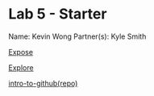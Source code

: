 # Lab 5 - Starter
Name: Kevin Wong
Partner(s): Kyle Smith

[Expose](https://glekko.github.io/Lab5_Starter/expose.html)

[Explore](https://glekko.github.io/Lab5_Starter/explore.html)

[intro-to-github(repo)](https://github.com/Glekko/intro-to-github)
